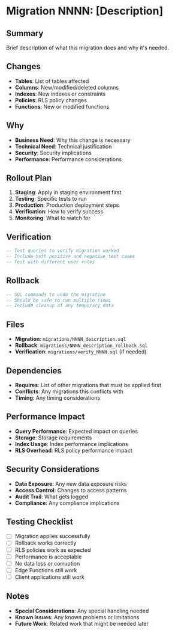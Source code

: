 # Migration NNNN: [Description]

## Summary
Brief description of what this migration does and why it's needed.

## Changes
- **Tables**: List of tables affected
- **Columns**: New/modified/deleted columns
- **Indexes**: New indexes or constraints
- **Policies**: RLS policy changes
- **Functions**: New or modified functions

## Why
- **Business Need**: Why this change is necessary
- **Technical Need**: Technical justification
- **Security**: Security implications
- **Performance**: Performance considerations

## Rollout Plan
1. **Staging**: Apply in staging environment first
2. **Testing**: Specific tests to run
3. **Production**: Production deployment steps
4. **Verification**: How to verify success
5. **Monitoring**: What to watch for

## Verification
```sql
-- Test queries to verify migration worked
-- Include both positive and negative test cases
-- Test with different user roles
```

## Rollback
```sql
-- SQL commands to undo the migration
-- Should be safe to run multiple times
-- Include cleanup of any temporary data
```

## Files
- **Migration**: `migrations/NNNN_description.sql`
- **Rollback**: `migrations/NNNN_description_rollback.sql`
- **Verification**: `migrations/verify_NNNN.sql` (if needed)

## Dependencies
- **Requires**: List of other migrations that must be applied first
- **Conflicts**: Any migrations this conflicts with
- **Timing**: Any timing considerations

## Performance Impact
- **Query Performance**: Expected impact on queries
- **Storage**: Storage requirements
- **Index Usage**: Index performance implications
- **RLS Overhead**: RLS policy performance impact

## Security Considerations
- **Data Exposure**: Any new data exposure risks
- **Access Control**: Changes to access patterns
- **Audit Trail**: What gets logged
- **Compliance**: Any compliance implications

## Testing Checklist
- [ ] Migration applies successfully
- [ ] Rollback works correctly
- [ ] RLS policies work as expected
- [ ] Performance is acceptable
- [ ] No data loss or corruption
- [ ] Edge Functions still work
- [ ] Client applications still work

## Notes
- **Special Considerations**: Any special handling needed
- **Known Issues**: Any known problems or limitations
- **Future Work**: Related work that might be needed later
